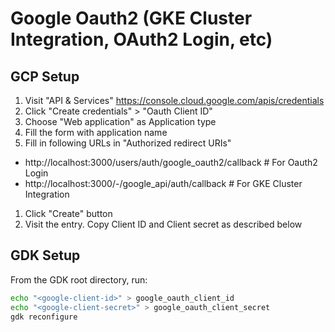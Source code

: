# Google Oauth2 (GKE Cluster Integration, OAuth2 Login, etc)

## GCP Setup

1. Visit "API & Services" https://console.cloud.google.com/apis/credentials
1. Click "Create credentials" > "Oauth Client ID"
1. Choose "Web application" as Application type
1. Fill the form with application name
1. Fill in following URLs in "Authorized redirect URIs"
 - http://localhost:3000/users/auth/google_oauth2/callback # For Oauth2 Login
 - http://localhost:3000/-/google_api/auth/callback  # For GKE Cluster Integration
1. Click "Create" button
1. Visit the entry. Copy Client ID and Client secret as described below

## GDK Setup

From the GDK root directory, run:

```bash
echo "<google-client-id>" > google_oauth_client_id
echo "<google-client-secret>" > google_oauth_client_secret
gdk reconfigure
```
